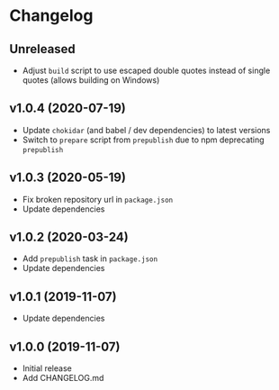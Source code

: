 # Changelog

## Unreleased

- Adjust `build` script to use escaped double quotes instead of single quotes (allows building on Windows)

## v1.0.4 (2020-07-19)

- Update `chokidar` (and babel / dev dependencies) to latest versions
- Switch to `prepare` script from `prepublish` due to npm deprecating `prepublish`

## v1.0.3 (2020-05-19)

- Fix broken repository url in `package.json`
- Update dependencies

## v1.0.2 (2020-03-24)

- Add `prepublish` task in `package.json`
- Update dependencies

## v1.0.1 (2019-11-07)

- Update dependencies

## v1.0.0 (2019-11-07)

- Initial release
- Add CHANGELOG.md
